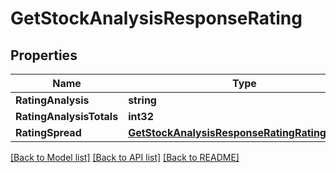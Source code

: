 # GetStockAnalysisResponseRating

## Properties

Name | Type | Description | Notes
------------ | ------------- | ------------- | -------------
**RatingAnalysis** | **string** |  | [optional] 
**RatingAnalysisTotals** | **int32** |  | [optional] 
**RatingSpread** | [**GetStockAnalysisResponseRatingRatingSpread**](GetStockAnalysisResponse_rating_ratingSpread.md) |  | [optional] 

[[Back to Model list]](../README.md#documentation-for-models) [[Back to API list]](../README.md#documentation-for-api-endpoints) [[Back to README]](../README.md)


